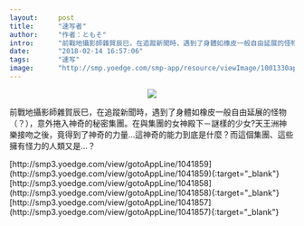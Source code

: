 ```yaml
---
layout:     post
title:      "速写者"
author:     "作者：ともそ"
intro:      "前戰地攝影師雜賀辰巳，在追蹤新聞時，遇到了身體如橡皮一般自由延展的怪物（？），意外捲入神奇的秘密集團。在與集團的女神殿下－謎樣的少女?天王洲神樂接吻之後，竟得到了神奇的力量…這神奇的能力到底是什麼？而這個集團、這些擁有怪力的人類又是…？"
date:       "2018-02-14 16:57:06"
tags:       "速写"
image:      "http://smp.yoedge.com/smp-app/resource/viewImage/1001330appline.png"
---
```

<div style="text-align: center">
<p><img src="http://smp.yoedge.com/smp-app/resource/viewImage/1001330appline.png"/></p>
</div>
<p class="post-meta">
<span>前戰地攝影師雜賀辰巳，在追蹤新聞時，遇到了身體如橡皮一般自由延展的怪物（？），意外捲入神奇的秘密集團。在與集團的女神殿下－謎樣的少女?天王洲神樂接吻之後，竟得到了神奇的力量…這神奇的能力到底是什麼？而這個集團、這些擁有怪力的人類又是…？</span>
</p>
[http://smp3.yoedge.com/view/gotoAppLine/1041859](http://smp3.yoedge.com/view/gotoAppLine/1041859){:target="_blank"}
[http://smp3.yoedge.com/view/gotoAppLine/1041858](http://smp3.yoedge.com/view/gotoAppLine/1041858){:target="_blank"}
[http://smp3.yoedge.com/view/gotoAppLine/1041857](http://smp3.yoedge.com/view/gotoAppLine/1041857){:target="_blank"}


